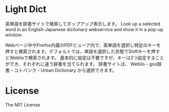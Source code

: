 # Light Dict
英単語を辞書サイトで検索してポップアップ表示します。
Look up a selected word in an English-Japanese dictionary webservice
and show it in a pop-up window.

Webページ中やFirefox内蔵のPDFビューア内で、英単語を選択し特定のキーを押すと検索されます。デフォルトでは、単語を選択した状態でShiftキーを押すとWeblioで検索されます。
基本的に設定は不要ですが、キーは2つ設定することができ、それぞれに違う辞書を当てられます。
辞書サイトは、 Weblio・goo辞書・コトバンク・Urban Dictionary から選択できます。

# License
The MIT License
